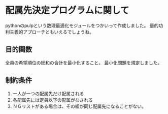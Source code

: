 # 配属先決定プログラムに関して
 pythonのpulpという数理最適化モジュールをつかいって作成しました。
 量的功利主義的アプローチともいえるでしょうね。
## 目的関数
 全員の希望順位の総和の合計を最小化すること。
 最小化問題を規定しました。
## 制約条件
1. 一人が一つの配属先だけ配属される
2. 各配属先には定員以下の配属がなされる
3. ＮＧリストがある場合は、その組が同じ配属先になることがない。
